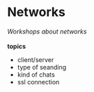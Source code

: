 # Networks
*Workshops about networks* <br/>
<br>**topics**
- client/server
- type of seanding
- kind of chats
- ssl connection

